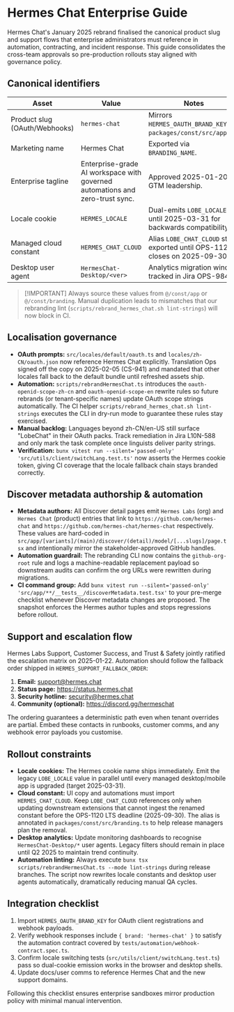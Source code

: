 # Hermes Chat Enterprise Guide

Hermes Chat's January 2025 rebrand finalised the canonical product slug and
support flows that enterprise administrators must reference in automation,
contracting, and incident response. This guide consolidates the cross-team
approvals so pre-production rollouts stay aligned with governance policy.

## Canonical identifiers

| Asset                         | Value                                                                        | Notes                                                                       |
| ----------------------------- | ---------------------------------------------------------------------------- | --------------------------------------------------------------------------- |
| Product slug (OAuth/Webhooks) | `hermes-chat`                                                                | Mirrors `HERMES_OAUTH_BRAND_KEY` in `packages/const/src/app.ts`.            |
| Marketing name                | Hermes Chat                                                                  | Exported via `BRANDING_NAME`.                                               |
| Enterprise tagline            | Enterprise-grade AI workspace with governed automations and zero-trust sync. | Approved 2025-01-20 by GTM leadership.                                      |
| Locale cookie                 | `HERMES_LOCALE`                                                              | Dual-emits `LOBE_LOCALE` until 2025-03-31 for backwards compatibility.      |
| Managed cloud constant        | `HERMES_CHAT_CLOUD`                                                          | Alias `LOBE_CHAT_CLOUD` stays exported until OPS-1120 closes on 2025-09-30. |
| Desktop user agent            | `HermesChat-Desktop/<ver>`                                                   | Analytics migration window tracked in Jira OPS-984.                         |

> \[!IMPORTANT]
> Always source these values from `@/const/app` or `@/const/branding`. Manual
> duplication leads to mismatches that our rebranding lint (`scripts/rebrand_hermes_chat.sh lint-strings`)
> will now block in CI.

## Localisation governance

- **OAuth prompts:** `src/locales/default/oauth.ts` and `locales/zh-CN/oauth.json`
  now reference Hermes Chat explicitly. Translation Ops signed off the copy on
  2025-02-05 (CS-941) and mandated that other locales fall back to the default
  bundle until refreshed assets ship.
- **Automation:** `scripts/rebrandHermesChat.ts` introduces the
  `oauth-openid-scope-zh-cn` and `oauth-openid-scope-en` rewrite rules so future
  rebrands (or tenant-specific names) update OAuth scope strings automatically.
  The CI helper `scripts/rebrand_hermes_chat.sh lint-strings` executes the CLI
  in dry-run mode to guarantee these rules stay exercised.
- **Manual backlog:** Languages beyond zh-CN/en-US still surface "LobeChat" in
  their OAuth packs. Track remediation in Jira L10N-588 and only mark the task
  complete once linguists deliver parity strings.
- **Verification:** `bunx vitest run --silent='passed-only' 'src/utils/client/switchLang.test.ts'`
  now asserts the Hermes cookie token, giving CI coverage that the locale
  fallback chain stays branded correctly.

## Discover metadata authorship & automation

- **Metadata authors:** All Discover detail pages emit `Hermes Labs` (org) and
  `Hermes Chat` (product) entries that link to `https://github.com/hermes-chat`
  and `https://github.com/hermes-chat/hermes-chat` respectively. These values
  are hard-coded in `src/app/[variants]/(main)/discover/(detail)/model/[...slugs]/page.tsx`
  and intentionally mirror the stakeholder-approved GitHub handles.
- **Automation guardrail:** The rebranding CLI now contains the `github-org-root`
  rule and logs a machine-readable replacement payload so downstream audits can
  confirm the org URLs were rewritten during migrations.
- **CI command group:** Add
  `bunx vitest run --silent='passed-only' 'src/app/**/__tests__/discoverMetadata.test.tsx'`
  to your pre-merge checklist whenever Discover metadata changes are proposed.
  The snapshot enforces the Hermes author tuples and stops regressions before
  rollout.

## Support and escalation flow

Hermes Labs Support, Customer Success, and Trust & Safety jointly ratified the
escalation matrix on 2025-01-22. Automation should follow the fallback order
shipped in `HERMES_SUPPORT_FALLBACK_ORDER`:

1. **Email:** <support@hermes.chat>
2. **Status page:** <https://status.hermes.chat>
3. **Security hotline:** <security@hermes.chat>
4. **Community (optional):** <https://discord.gg/hermeschat>

The ordering guarantees a deterministic path even when tenant overrides are
partial. Embed these contacts in runbooks, customer comms, and any webhook error
payloads you customise.

## Rollout constraints

- **Locale cookies:** The Hermes cookie name ships immediately. Emit the legacy
  `LOBE_LOCALE` value in parallel until every managed desktop/mobile app is
  upgraded (target 2025-03-31).
- **Cloud constant:** UI copy and automations must import `HERMES_CHAT_CLOUD`.
  Keep `LOBE_CHAT_CLOUD` references only when updating downstream extensions
  that cannot ingest the renamed constant before the OPS-1120 LTS deadline
  (2025-09-30). The alias is annotated in `packages/const/src/branding.ts` to
  help release managers plan the removal.
- **Desktop analytics:** Update monitoring dashboards to recognise
  `HermesChat-Desktop/*` user agents. Legacy filters should remain in place until
  Q2 2025 to maintain trend continuity.
- **Automation linting:** Always execute `bunx tsx scripts/rebrandHermesChat.ts --mode lint-strings`
  during release branches. The script now rewrites locale constants and desktop
  user agents automatically, dramatically reducing manual QA cycles.

## Integration checklist

1. Import `HERMES_OAUTH_BRAND_KEY` for OAuth client registrations and webhook
   payloads.
2. Verify webhook responses include `{ brand: 'hermes-chat' }` to satisfy the
   automation contract covered by `tests/automation/webhook-contract.spec.ts`.
3. Confirm locale switching tests (`src/utils/client/switchLang.test.ts`) pass so
   dual-cookie emission works in the browser and desktop shells.
4. Update docs/user comms to reference Hermes Chat and the new support domains.

Following this checklist ensures enterprise sandboxes mirror production policy
with minimal manual intervention.

